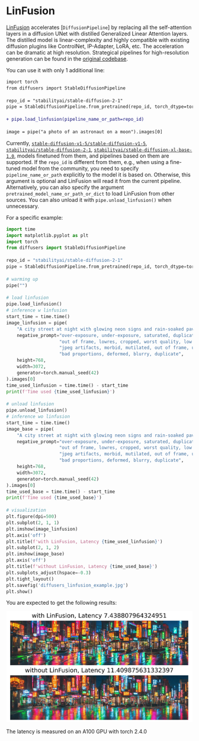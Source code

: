 <!--Copyright 2024 The HuggingFace Team. All rights reserved.

Licensed under the Apache License, Version 2.0 (the "License"); you may not use this file except in compliance with
the License. You may obtain a copy of the License at

http://www.apache.org/licenses/LICENSE-2.0

Unless required by applicable law or agreed to in writing, software distributed under the License is distributed on
an "AS IS" BASIS, WITHOUT WARRANTIES OR CONDITIONS OF ANY KIND, either express or implied. See the License for the
specific language governing permissions and limitations under the License.
-->

# LinFusion
[LinFusion](https://huggingface.co/papers/2409.02097) accelerates [`DiffusionPipeline`] by replacing all the self-attention layers in a diffusion UNet with distilled Generalized Linear Attention layers. The distilled model is linear-complexity and highly compatible with existing diffusion plugins like ControlNet, IP-Adapter, LoRA, etc. The acceleration can be dramatic at high resolution. Strategical pipelines for high-resolution generation can be found in the [original codebase](https://github.com/Huage001/LinFusion).

You can use it with only 1 additional line:

```diff
import torch
from diffusers import StableDiffusionPipeline

repo_id = "stabilityai/stable-diffusion-2-1"
pipe = StableDiffusionPipeline.from_pretrained(repo_id, torch_dtype=torch.bfloat16, variant="fp16").to("cuda")

+ pipe.load_linfusion(pipeline_name_or_path=repo_id)

image = pipe("a photo of an astronaut on a moon").images[0]
```

Currently, [`stable-diffusion-v1-5/stable-diffusion-v1-5`](https://huggingface.co/stable-diffusion-v1-5/stable-diffusion-v1-5), [`stabilityai/stable-diffusion-2-1`](https://huggingface.co/stabilityai/stable-diffusion-2-1), [`stabilityai/stable-diffusion-xl-base-1.0`](https://huggingface.co/stabilityai/stable-diffusion-xl-base-1.0), models finetuned from them, and pipelines based on them are supported. If the `repo_id` is different from them, e.g., when using a fine-tuned model from the community, you need to specify `pipeline_name_or_path` explicitly to the model it is based on. Otherwise, this argument is optional and LinFusion will read it from the current pipeline. Alternatively, you can also specify the argument `pretrained_model_name_or_path_or_dict` to load LinFusion from other sources. You can also unload it with `pipe.unload_linfusion()` when unnecessary.

For a specific example:

```python
import time
import matplotlib.pyplot as plt
import torch
from diffusers import StableDiffusionPipeline

repo_id = "stabilityai/stable-diffusion-2-1"
pipe = StableDiffusionPipeline.from_pretrained(repo_id, torch_dtype=torch.bfloat16, variant="fp16").to("cuda")

# warming up
pipe("")

# load linfusion
pipe.load_linfusion()
# inference w linfusion
start_time = time.time()
image_linfusion = pipe(
    "A city street at night with glowing neon signs and rain-soaked pavement.",
    negative_prompt="over-exposure, under-exposure, saturated, duplicate, "
                    "out of frame, lowres, cropped, worst quality, low quality, "
                    "jpeg artifacts, morbid, mutilated, out of frame, ugly, bad anatomy, "
                    "bad proportions, deformed, blurry, duplicate",
    height=768,
    width=3072,
    generator=torch.manual_seed(42)
).images[0]
time_used_linfusion = time.time() - start_time
print(f'Time used {time_used_linfusion}')

# unload linfusion
pipe.unload_linfusion()
# inference wo linfusion
start_time = time.time()
image_base = pipe(
    "A city street at night with glowing neon signs and rain-soaked pavement.",
    negative_prompt="over-exposure, under-exposure, saturated, duplicate, "
                    "out of frame, lowres, cropped, worst quality, low quality, "
                    "jpeg artifacts, morbid, mutilated, out of frame, ugly, bad anatomy, "
                    "bad proportions, deformed, blurry, duplicate",
    height=768,
    width=3072,
    generator=torch.manual_seed(42)
).images[0]
time_used_base = time.time() - start_time
print(f'Time used {time_used_base}')

# visualization
plt.figure(dpi=500)
plt.subplot(2, 1, 1)
plt.imshow(image_linfusion)
plt.axis('off')
plt.title(f'with LinFusion, Latency {time_used_linfusion}')
plt.subplot(2, 1, 2)
plt.imshow(image_base)
plt.axis('off')
plt.title(f'without LinFusion, Latency {time_used_base}')
plt.subplots_adjust(hspace=-0.3)
plt.tight_layout()
plt.savefig('diffusers_linfusion_example.jpg')
plt.show()
```

You are expected to get the following results:

<div class="flex justify-center">
    <img src="https://github.com/Huage001/LinFusion/blob/main/assets/diffusers_linfusion_example.jpg">
</div>

The latency is measured on an A100 GPU with torch 2.4.0
